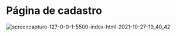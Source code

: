 # Página de cadastro


![screencapture-127-0-0-1-5500-index-html-2021-10-27-19_40_42](https://user-images.githubusercontent.com/92883054/139158689-6d9fa3c9-2415-414d-b5f4-e0378c8b4bbe.png)
